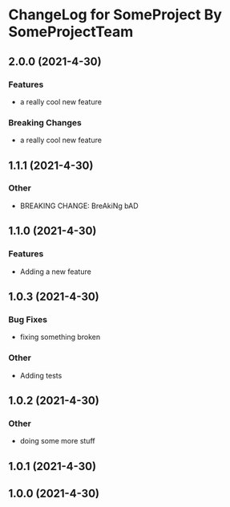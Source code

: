 # ChangeLog for SomeProject By SomeProjectTeam
<a name="2.0.0"></a>
## 2.0.0 (2021-4-30)

### Features

* a really cool new feature

### Breaking Changes

* a really cool new feature

<a name="1.1.1"></a>
## 1.1.1 (2021-4-30)

### Other

* BREAKING CHANGE: BreAkiNg bAD

<a name="1.1.0"></a>
## 1.1.0 (2021-4-30)

### Features

* Adding a new feature

<a name="1.0.3"></a>
## 1.0.3 (2021-4-30)

### Bug Fixes

* fixing something broken

### Other

* Adding tests

<a name="1.0.2"></a>
## 1.0.2 (2021-4-30)

### Other

* doing some more stuff

<a name="1.0.1"></a>
## 1.0.1 (2021-4-30)

<a name="1.0.0"></a>
## 1.0.0 (2021-4-30)

